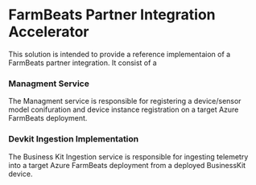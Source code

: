 # FarmBeats Partner Integration Accelerator

This solution is intended to provide a reference implementaion of a FarmBeats partner integration. It consist of a  


### Managment Service

The Managment service  is responsible for registering a device/sensor model conifuration and device instance registration on a target Azure FarmBeats deployment.

### Devkit Ingestion Implementation

The Business Kit Ingestion service is responsible for ingesting telemetry into a target Azure FarmBeats deployment from a deployed BusinessKit device.
